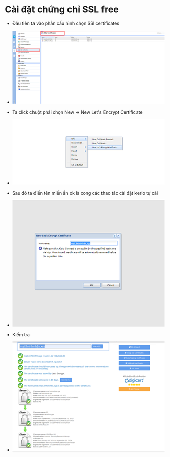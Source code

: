 # Cài đặt chứng chỉ SSL free
- Đầu tiên ta vào phần cấu hình chọn SSl certificates
- <img src="img/4.png">
- Ta click chuột phải chọn New -> New Let's Encrypt Certificate 
- <img src="img/5.png">

- Sau đó ta điền tên miền ấn ok là xong các thao tác cài đặt kerio tự cài
- <img src="img/8.PNG">

- Kiểm tra  
- <img src="img/7.PNG">
